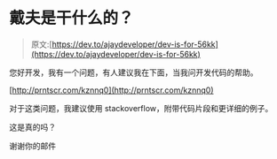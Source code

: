 # 戴夫是干什么的？

> 原文:[https://dev.to/ajaydeveloper/dev-is-for-56kk](https://dev.to/ajaydeveloper/dev-is-for-56kk)

您好开发，我有一个问题，有人建议我在下面，当我问开发代码的帮助。

[http://prntscr.com/kznnq0](http://prntscr.com/kznnq0)

对于这类问题，我建议使用 stackoverflow，附带代码片段和更详细的例子。

这是真的吗？

谢谢你的邮件